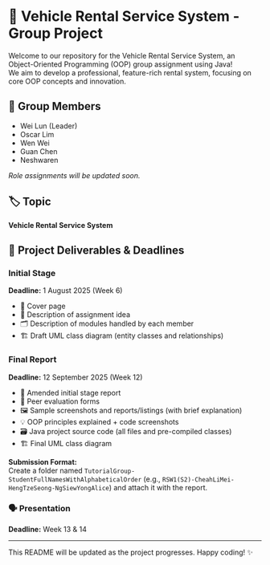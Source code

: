 # 🚗 Vehicle Rental Service System - Group Project

Welcome to our repository for the Vehicle Rental Service System, an Object-Oriented Programming (OOP) group assignment using Java!  
We aim to develop a professional, feature-rich rental system, focusing on core OOP concepts and innovation.

## 👥 Group Members

- Wei Lun (Leader)
- Oscar Lim
- Wen Wei
- Guan Chen
- Neshwaren

_Role assignments will be updated soon._

## 🏷️ Topic

**Vehicle Rental Service System**

## 📝 Project Deliverables & Deadlines

### Initial Stage  
**Deadline:** 1 August 2025 (Week 6)
- 📄 Cover page
- 🧠 Description of assignment idea
- 🗂️ Description of modules handled by each member
- 🏗️ Draft UML class diagram (entity classes and relationships)

### Final Report  
**Deadline:** 12 September 2025 (Week 12)
- 📄 Amended initial stage report
- 🤝 Peer evaluation forms
- 🖼️ Sample screenshots and reports/listings (with brief explanation)
- 💡 OOP principles explained + code screenshots
- 🗃️ Java project source code (all files and pre-compiled classes)
- 🏗️ Final UML class diagram

**Submission Format:**  
Create a folder named `TutorialGroup-StudentFullNamesWithAlphabeticalOrder` (e.g., `RSW1(S2)-CheahLiMei-HengTzeSeong-NgSiewYongAlice`) and attach it with the report.

### 🗣️ Presentation  
**Deadline:** Week 13 & 14

---

This README will be updated as the project progresses. Happy coding! ✨

